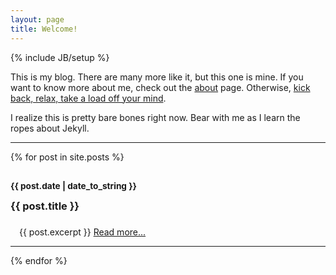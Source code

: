 ```yaml
---
layout: page
title: Welcome!
---
```

{% include JB/setup %}

This is my blog. There are many more like it, but this one is mine. If you want to know more about me, check out the [about](about.html) page. Otherwise, [kick back, relax, take a load off your mind](http://www.youtube.com/watch?v=BxHNztg0X3s).

I realize this is pretty bare bones right now. Bear with me as I learn the ropes about Jekyll.
<hr />

<div class="posts">
  {% for post in site.posts %}
  <h3 style="line-height:32px">
    <small>{{ post.date | date_to_string }}</small><br />
    {{ post.title }}
  </h3>
    <div style="margin-left:1em;">{{ post.excerpt }}
    <a href="{{ BASE_PATH }}{{ post.url }}">Read more...</a></div>
    <hr />
  {% endfor %}
</div>


